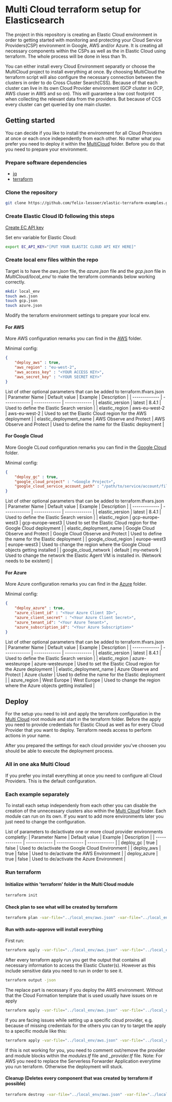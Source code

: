 # Multi Cloud terraform setup for Elasticsearch

The project in this repository is creating an Elastic Cloud environment in order to getting started with monitoring and protecting your Cloud Service Providers(CSP) environment in Google, AWS and/or Azure. It is creating all necessary components within the CSPs as well as the in Elastic Cloud using terraform. The whole process will be done in less than 1h. 

You can either install every Cloud Environment separatly or choose the MultiCloud project to install everything at once. By choosing MultiCloud the terraform script will also configure the necessary connection between the clusters in order to do Cross Cluster Search(CSS). Because of that each cluster can live in its own Cloud Provider environment (GCP cluster in GCP, AWS cluser in AWS and so on). This will guarantee a low cost footprint when collecting the relevant data from the providers. But because of CCS every cluster can get queried by one main cluster. 

## Getting started

You can decide if you like to install the environment for all Cloud Providers at once or each once independently from each other. No matter what you prefer you need to deploy it within the [MultiCloud](MultiCloud) folder. Before you do that you need to prepare your environment.

### Prepare software dependencies

- [jq](https://stedolan.github.io/jq/download/)
- [terraform](https://www.terraform.io/downloads)

### Clone the repository

```bash
git clone https://github.com/felix-lessoer/elastic-terraform-examples.git
```

### Create Elastic Cloud ID following this steps

[Create EC API key](https://registry.terraform.io/providers/elastic/ec/latest/docs#api-key-authentication-recommended)

Set env variable for Elastic Cloud:

```bash
export EC_API_KEY="[PUT YOUR ELASTIC CLOUD API KEY HERE]"
```

### Create local env files within the repo

Target is to have the *aws.json* file, the *azure.json* file and the *gcp.json* file in *<Repo root>MultiCloud/local_env/* to make the terraform commands below working correctly. 
```bash
mkdir local_env
touch aws.json
touch gcp.json
touch azure.json
```

Modify the terraform environment settings to prepare your local env.

#### For AWS
More AWS configuration remarks you can find in the [AWS](../AWS) folder.

Minimal config:
```json
{
    "deploy_aws" : true,
	"aws_region" : "eu-west-2",	 
	"aws_access_key" : "<YOUR ACCESS KEY>",
	"aws_secret_key" : "<YOUR SECRET KEY>"
}
```

List of other optional parameters that can be added to terraform.tfvars.json 
| Parameter Name  | Default value | Example | Description |
| ------------- | ------------- | ------------- | ------------- |
| elastic_version  | latest  | 8.4.1  | Used to define the Elastic Search version  |
| elastic_region  | aws-eu-west-2  | aws-eu-west-2  | Used to set the Elastic Cloud region for the AWS deployment  |
| elastic_deployment_name  | AWS Observe and Protect  | AWS Observe and Protect  | Used to define the name for the Elastic deployment  |

#### For Google Cloud
More Google CLoud configuration remarks you can find in the [Google Cloud](../GoogleCloud) folder.

Minimal config:
```json
{
    "deploy_gc" : true,
	"google_cloud_project" : "<Google Project>",
	"google_cloud_service_account_path" : "/path/to/service/account/file"
}
```

List of other optional parameters that can be added to terraform.tfvars.json 
| Parameter Name  | Default value | Example | Description |
| ------------- | ------------- | ------------- | ------------- |
| elastic_version  | latest  | 8.4.1  | Used to define the Elastic Search version  |
| elastic_region  | gcp-europe-west3  | gcp-europe-west3  | Used to set the Elastic Cloud region for the Google Cloud deployment  |
| elastic_deployment_name  | Google Cloud Observe and Protect  | Google Cloud Observe and Protect  | Used to define the name for the Elastic deployment  |
| google_cloud_region  | europe-west3  | europe-west3  | Used to change the region where the Google Cloud objects getting installed  |
| google_cloud_network  | default | my-network  | Used to change the network the Elastic Agent VM is installed in. (Network needs to be existent)  |

#### For Azure
More Azure configuration remarks you can find in the [Azure](../Azure) folder.

Minimal config:
```json
{
    "deploy_azure" : true,
	"azure_client_id" : "<Your Azure Client ID>",
	"azure_client_secret" : "<Your Azure Client Secret>",
    "azure_tenant_id": "<Your Azure Tenant>",
    "azure_subscription_id": "<Your Azure Subscription>"
}
```

List of other optional parameters that can be added to terraform.tfvars.json 
| Parameter Name  | Default value | Example | Description |
| ------------- | ------------- | ------------- | ------------- |
| elastic_version  | latest  | 8.4.1  | Used to define the Elastic Search version  |
| elastic_region  | azure-westeurope  | azure-westeurope  | Used to set the Elastic Cloud region for the Azure deployment  |
| elastic_deployment_name  | Azure Observe and Protect  | Azure cluster  | Used to define the name for the Elastic deployment  |
| azure_region  | West Europe  | West Europe  | Used to change the region where the Azure objects getting installed  |


## Deploy

For the  setup you need to init and apply the terraform configuration in the [Multi Cloud](MultiCloud) root module and start in the terraform folder. Before the apply you need to provide credentials for Elastic Cloud as well as for every Cloud Provider that you want to deploy. Terraform needs access to perform actions in your name.

After you prepared the settings for each cloud provider you've choosen you should be able to execute the deployment process.

### All in one aka Multi Cloud

If you prefer you install everything at once you need to configure all Cloud Providers. This is the default configuration. 

### Each example separately

To install each setup independenly from each other you can disable the creation of the unnecessary clusters also within the [Multi Cloud](MultiCloud) folder. Each module can run on its own. 
If you want to add more environments later you just need to change the configuration.


List of parameters to de/activate one or more cloud provider environments completly:
| Parameter Name  | Default value | Example | Description |
| ------------- | ------------- | ------------- | ------------- |
| deploy_gc  | true  | false  | Used to de/activate the Google Cloud Environment  |
| deploy_aws  | true  | false  | Used to de/activate the AWS Environment   |
| deploy_azure  | true  | false  | Used to de/activate the Azure Environment   |

### Run terraform

#### Initialize within 'terraform' folder in the Multi Cloud module

```bash
terraform init
```

#### Check plan to see what will be created by terraform

```bash
terraform plan -var-file="../local_env/aws.json" -var-file="../local_env/gcp.json" -var-file="../local_env/azure.json"
```

#### Run with auto-approve will install everything

First run:
```bash
terraform apply -var-file="../local_env/aws.json" -var-file="../local_env/gcp.json" -var-file="../local_env/azure.json" -auto-approve
```

After every terraform apply run you get the output that contains all necessary information to access the Elastic Cluster(s).
However as this include sensitive data you need to run in order to see it.
```bash
terraform output -json
```
	
The replace part is necessary if you deploy the AWS environment. Without that the Cloud Formation template that is used usually have issues on re apply 
```bash
terraform apply -var-file="../local_env/aws.json" -var-file="../local_env/gcp.json" -var-file="../local_env/azure.json" -replace module.aws_environment[0].aws_serverlessapplicationrepository_cloudformation_stack.esf_cf_stack -auto-approve
```

If you are facing issues while setting up a specific cloud provider, e.g. because of missing credentials for the others you can try to target the apply to a specific module like this: 
```bash
terraform apply -var-file="../local_env/aws.json" -var-file="../local_env/gcp.json" -var-file="../local_env/azure.json" -target module.aws_environment[0] -replace aws_serverlessapplicationrepository_cloudformation_stack.esf_cf_stack -auto-approve
```
If this is not working for you, you need to comment out/remove the provider and module blocks within the *modules.tf* file and *<CSP-name>_provider.tf* file.
Note: For AWS you need to replace the Serverless Forwarder Application everytime you run terraform. Otherwise the deployment will stuck.
	

	
#### Cleanup (Deletes every component that was created by terraform if possible)

```bash
terraform destroy -var-file="../local_env/aws.json" -var-file="../local_env/gcp.json" -var-file="../local_env/azure.json" -auto-approve
```
